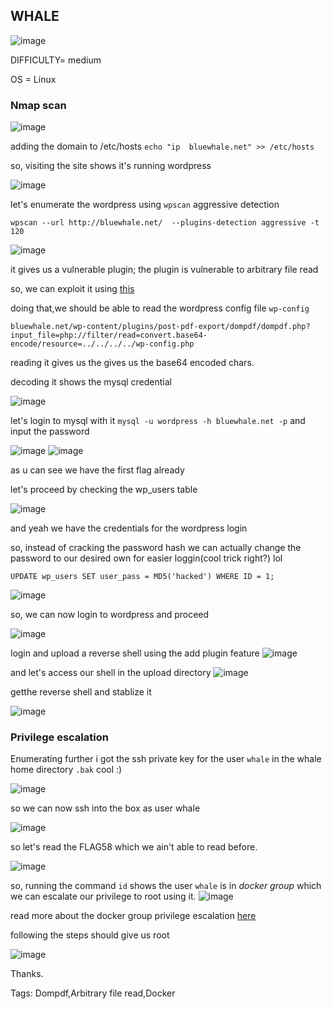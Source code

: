 ## WHALE

![image](https://github.com/0xVenus/0xVenus.github.io/assets/97831939/6a7ee79c-1f97-4372-b29b-46193440a592)



DIFFICULTY= medium

OS = Linux


### Nmap scan

![image](https://github.com/0xVenus/0xVenus.github.io/assets/97831939/e7ac9040-3910-472c-be9b-5ef758724426)

adding the domain to /etc/hosts
``echo "ip  bluewhale.net" >> /etc/hosts``

so, visiting the site shows it's running wordpress

![image](https://github.com/0xVenus/0xVenus.github.io/assets/97831939/016ff2dd-3aa3-4996-87f1-71fe567ed16f)

let's enumerate the wordpress using ``wpscan`` aggressive detection

```wpscan --url http://bluewhale.net/  --plugins-detection aggressive -t 120```

![image](https://github.com/0xVenus/0xVenus.github.io/assets/97831939/e4f489b7-a427-4c19-8ae1-ac24d5acb083)

it gives us a vulnerable plugin; the plugin is vulnerable to arbitrary file read

so, we can exploit it using [this](https://www.exploit-db.com/exploits/33004)

doing that,we should be able to read the wordpress config file ``wp-config``

```bluewhale.net/wp-content/plugins/post-pdf-export/dompdf/dompdf.php?input_file=php://filter/read=convert.base64-encode/resource=../../../../wp-config.php```

reading it gives us the gives us the base64 encoded chars.

decoding it shows the mysql credential

![image](https://github.com/0xVenus/0xVenus.github.io/assets/97831939/01cdc783-aa0d-4bb4-90b5-4cc1923258e5)

let's login to mysql with it 
``mysql -u wordpress -h bluewhale.net -p``
and input the password

![image](https://github.com/0xVenus/0xVenus.github.io/assets/97831939/7780d4f1-3484-4965-9a8e-160e4e8cad08)
![image](https://github.com/0xVenus/0xVenus.github.io/assets/97831939/8e86ab4c-12bc-4a85-b364-48d9a0198a5a)

as u can see we have the first flag already

let's proceed by checking the wp_users table 

![image](https://github.com/0xVenus/0xVenus.github.io/assets/97831939/eb5268df-f706-4f33-9883-980684964c78)

and yeah we have the credentials for the wordpress login

so, instead of cracking the password hash we can actually change the password to our desired own for easier loggin(cool trick right?) lol

```UPDATE wp_users SET user_pass = MD5('hacked') WHERE ID = 1;```

![image](https://github.com/0xVenus/0xVenus.github.io/assets/97831939/bc564284-6efa-44b7-a82f-dcd6707a4d05)

so, we can now login to wordpress and proceed

![image](https://github.com/0xVenus/0xVenus.github.io/assets/97831939/4b971843-adc4-4474-90ba-1f82bfa63aca)

login and upload a reverse shell using the add plugin feature
![image](https://github.com/0xVenus/0xVenus.github.io/assets/97831939/288de2a8-c124-488d-9af6-0499c0212844)

and let's access our shell in the upload directory
![image](https://github.com/0xVenus/0xVenus.github.io/assets/97831939/49a87b3e-5c6e-4a98-952d-ae3f2b0020b0)

 getthe reverse shell and stablize it

 ![image](https://github.com/0xVenus/0xVenus.github.io/assets/97831939/4f5fedf6-4f12-4775-b36c-3350bc222824)


### Privilege escalation

 Enumerating further i got the ssh private key for the user ``whale`` in the whale home directory ``.bak`` cool :)

 ![image](https://github.com/0xVenus/0xVenus.github.io/assets/97831939/b03ecfd8-664d-4866-b2d6-155715944b35)

 so we can now ssh into the box as user whale

 ![image](https://github.com/0xVenus/0xVenus.github.io/assets/97831939/dfe9578b-01d0-4564-b69a-2779e77e4964)

 so let's read the FLAG58 which we ain't able to read before.

 ![image](https://github.com/0xVenus/0xVenus.github.io/assets/97831939/dc6da781-061d-45c5-80dc-f1c0ab394633)

 so, running the command ``id`` shows the user ``whale`` is in *docker group* which we can escalate our privilege to root using it.
 ![image](https://github.com/0xVenus/0xVenus.github.io/assets/97831939/baa92ea4-4cfa-4fb5-96d7-9cc1fa8501cc)

 read more about the docker group privilege escalation [here](https://flast101.github.io/docker-privesc/)

following the steps should give us root

![image](https://github.com/0xVenus/0xVenus.github.io/assets/97831939/ac79dee5-74fc-49d2-bf98-e53b52529e5a)


Thanks.

Tags: Dompdf,Arbitrary file read,Docker












